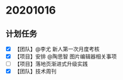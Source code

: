 # 20201016

## 计划任务

- [x] 【团队】@李尤 新人第一次月度考核
- [x] 【项目】安排 @陶思智 图片编辑器相关事项
- [ ] 【项目】落地页渐进式升级实践
- [x] 【团队】技术周刊
